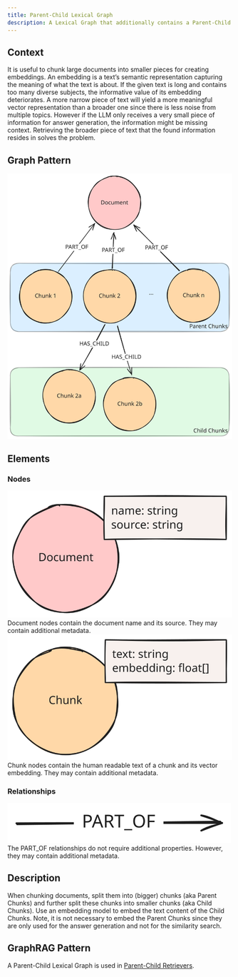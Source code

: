 ```yaml
---
title: Parent-Child Lexical Graph
description: A Lexical Graph that additionally contains a Parent-Child Structure
---
```


## Context

It is useful to chunk large documents into smaller pieces for creating embeddings. An embedding is a text’s semantic representation capturing the meaning of what the text is about. If the given text is long and contains too many diverse subjects, the informative value of its embedding deteriorates.
A more narrow piece of text will yield a more meaningful vector representation than a broader one since there is less noise from multiple topics. However if the LLM only receives a very small piece of information for answer generation, the information might be missing context. Retrieving the broader piece of text that the found information resides in solves the problem.

## Graph Pattern

![Graph](../../../../assets/images/knowledge-graph-lexical-graph-parent-child.svg)

## Elements

### Nodes

![Document Node](../../../../assets/images/element-document-node.svg)
Document nodes contain the document name and its source. They may contain additional metadata.
![Chunk Node](../../../../assets/images/element-chunk-node.svg)
Chunk nodes contain the human readable text of a chunk and its vector embedding. They may contain additional metadata.

### Relationships

![PART_OF Relationship](../../../../assets/images/element-part-of-relationship.svg)
The PART_OF relationships do not require additional properties. However, they may contain additional metadata.

## Description

When chunking documents, split them into (bigger) chunks (aka Parent Chunks) and further split these chunks into smaller chunks (aka Child Chunks). Use an embedding model to embed the text content of the Child Chunks. Note, it is not necessary to embed the Parent Chunks since they are only used for the answer generation and not for the similarity search.

## GraphRAG Pattern

A Parent-Child Lexical Graph is used in [Parent-Child Retrievers](/reference/graphrag/parent-child-retriever).
